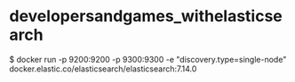 # developersandgames_withelasticsearch


$ docker run -p 9200:9200 -p 9300:9300 -e "discovery.type=single-node" docker.elastic.co/elasticsearch/elasticsearch:7.14.0
